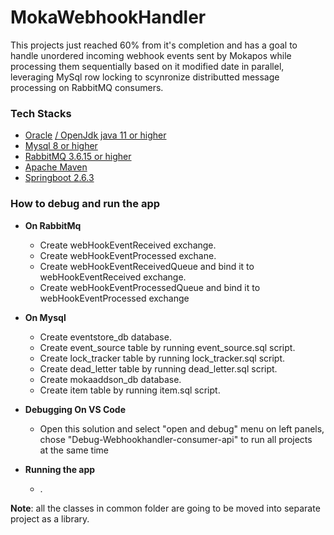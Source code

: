 # MokaWebhookHandler

This projects just reached 60% from it's completion and has a goal to handle unordered incoming webhook events sent by Mokapos while processing them sequentially based on it modified date in parallel, leveraging MySql row locking to scynronize distributted message processing on RabbitMQ consumers.

### Tech Stacks

* [Oracle](https://www.oracle.com/java/technologies/downloads/) [ / OpenJdk java 11 or higher](https://openjdk.java.net)
* [Mysql 8 or higher](https://www.mysql.com)
* [RabbitMQ 3.6.15 or higher](https://www.rabbitmq.com)
* [Apache Maven](https://maven.apache.org)
* [Springboot 2.6.3](https://spring.io/projects/spring-boot)

### How to debug and run the app

* **On RabbitMq**

    * Create webHookEventReceived exchange.
    * Create webHookEventProcessed exchane.
    * Create webHookEventReceivedQueue and bind it to webHookEventReceived exchange.
    * Create webHookEventProcessedQueue and bind it to webHookEventProcessed exchange
    
* **On Mysql**

    * Create eventstore\_db database.
    * Create event_source table by running event\_source.sql script.
    * Create lock_tracker table by running lock\_tracker.sql script.
    * Create dead_letter table by running dead\_letter.sql script.      
    * Create mokaaddson\_db database.
    * Create item table by running item.sql script.
    
* **Debugging On VS Code**

    * Open this solution and select "open and debug" menu on left panels, chose "Debug-Webhookhandler-consumer-api" to run all projects  
      at the same time
    
* **Running the app**
    * .

**Note**: all the classes in common folder are going to be moved into separate project as a library.
